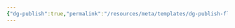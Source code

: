 ```yaml
---
{"dg-publish":true,"permalink":"/resources/meta/templates/dg-publish-flag/","noteIcon":""}
---
```


